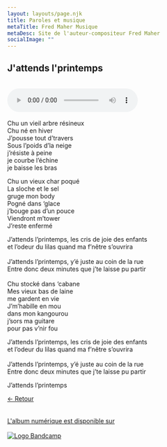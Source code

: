 ```yaml
---
layout: layouts/page.njk
title: Paroles et musique
metaTitle: Fred Maher Musique
metaDesc: Site de l'auteur-compositeur Fred Maher
socialImage: ""
---
```

<style>
*:focus {
    outline: none;
}
</style>
  ## J'attends l'printemps
<br> 
<audio controls>
  <source src="https://fredmahermusique.com/mp3/j-attends-l-printemps.ogg" type="audio/ogg">
  <source src="https://fredmahermusique.com/mp3/j-attends-l-printemps.mp3" type="audio/mpeg">
Your browser does not support the audio element.
</audio>
<br>
<br>
Chu un vieil arbre résineux<br>
Chu né en hiver<br>
J’pousse tout d’travers<br>
Sous l’poids d’la neige<br>
j’résiste à peine<br>
je courbe l’échine<br>
je baisse les bras

Chu un vieux char poqué<br>
La sloche et le sel<br>
gruge mon body<br>
Pogné dans ‘glace<br>
j’bouge pas d’un pouce<br>
Viendront m’tower<br>
J’reste enfermé
  
J’attends l’printemps, les cris de joie des enfants<br>
et l’odeur du lilas quand ma f’nêtre s’ouvrira<br>
<br>
J’attends l’printemps, y’é juste au coin de la rue<br>
Entre donc deux minutes que j’te laisse pu partir<br>
<br>
Chu stocké dans ‘cabane<br>
Mes vieux bas de laine<br>
me gardent en vie<br>
J’m’habille en mou<br>
dans mon kangourou<br>
j’sors ma guitare<br>
pour pas v’nir fou<br>

J’attends l’printemps, les cris de joie des enfants<br>
et l’odeur du lilas quand ma f’nêtre s’ouvrira<br>
<br>
J’attends l’printemps, y’é juste au coin de la rue<br>
Entre donc deux minutes que j’te laisse pu partir<br>

J’attends l’printemps

[&larr; Retour](/j-attends-l-printemps/index.html#heading-paroles-et-musique)
<br>
<br> 
<a class="bandcamp" href="https://fredmahermusique.bandcamp.com">
          <br>L'album numérique est disponible sur<br><br><img src="/images/bandcamp.svg" alt="Logo Bandcamp"></a>